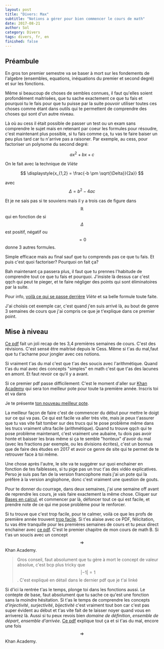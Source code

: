 ```yaml
---
layout: post
title: "Divers: Max"
subtitle: "Notions a gérer pour bien commencer le cours de math"
date: 2017-08-21
author: Sol
category: Divers
tags: divers, fr, en
finished: false
---
```


## Préambule

En gros ton premier semestre va se baser à mort sur les fondements de l'algebre (ensembles, equations, inéquations du premier et second degré) et sur les fonctions.

Même si beaucoup de choses de sembles connues, il faut qu'elles soient profondément maitrisées, que tu sache exactement ce que tu fais et pourquoi tu le fais pour que tu puisse par la suite pouvoir utiliser toutes ces choses comme étant dans outils qui te permettent de comprendre des choses qui sont d'un autre niveau.

Là où au cess il était possible de passer un test ou un exam sans comprendre le sujet mais en retenant par coeur les formules pour résoudre, c'est maintenant plus possible, si tu fais comme ça, tu vas te faire baiser un peu plus tard car tu n'arrive pas a raisoner. Par exemple, au cess, pour factoriser un polynome du second degré:

$$ ax^2 + bx + c $$

On le fait avec la technique de _Viète_

$$ \displaystyle{x_{1,2} = \frac{-b \pm \sqrt{\Delta}}{2a}} $$

avec $$ \Delta = b^2 - 4ac $$

Et je ne sais pas si te souviens mais il y a trois cas de figure dans $$\pmb{\mathbb{R}}$$ qui en fonction de si $$ {\Delta} $$ est positif, négatif ou $$ = 0 $$ donne 3 autres formules. 

Simple efficace mais au final sauf que tu comprends pas ce que tu fais. Et puis c'est quoi factoriser? Pourquoi on fait ça?

Bah maintenant ça passera plus, il faut que tu prennes l'habitude de comprendre tout ce que tu fais et pourquoi. J'insiste là dessus car c'est qqch qui peut te pieger, et te faire négliger des points qui sont éliminatoires par la suite.

Pour info, [voilà ce qui se passe derrière](http://edugemath.ch/1re/ch7/ma1-ch7-docs-cours/Ma1_Ch7-degre2Viete.pdf) _Viète_ et sa belle formule toute faite.

J'ai choisis cet exemple car, c'est quand j'en suis arrivé là, au bout de genre 3 semaines de cours que j'ai compris ce que je t'explique dans ce premier point.

## Mise à niveau

[Ce pdf](/01documents/max/musculation.pdf) fait un joli recap de tes 3,4 premières semaines de cours. C'est des révisions. C'est sensé être maitrisé depuis le Cess. Même si t'as du mal,faut que tu t'acharne pour jongler avec ces notions.

Si vraiment t'as du mal c'est que t'as des soucis avec l'arithmétique. Quand t'as du mal avec des concepts "simples" en math c'est que t'as des lacunes en amont. Et faut revoir ce qu'il y a avant.

Si ce premier pdf passe difficilement: C'est le moment d'aller sur [Khan Academy](https://fr.khanacademy.org/) qui sera ton meilleur pote pour toute ta première année. Inscris toi et va dans 

Je te présente [ton nouveau meilleur pote](https://fr.khanacademy.org/).

La meilleur façon de faire c'est de commencer du début pour mettre le doigt sur ce qui va pas. Ce qui est facile va aller très vite, mais je peux t'assurer que tu vas vite fait tomber sur des trucs qui te pose problème même dans les trucs vraiment ultra facile (arithmétique). Quand tu trouve qqch qui te pose problème maintenant, c'est vraiment une aubaine, tu dois pas avoir honte et baisser les bras même si ça te semble "honteux" d'avoir du mal (avec les fractions par exemple, ou les divisions écrites), c'est un bonnus que de faire des études en 2017 et avoir ce genre de site qui te permet de te retrouver face à toi même.

Une chose après l'autre, le site va te suggérer sur quoi enchainer en fonction de tes faiblesses, si tu pige pas un truc t'as des vidéo explicatives. Perso je suis pas fan de la version francophone mais j'ai un pote qui la préfère à la version anglophone, donc c'est vraiment une question de gouts.

Pour te donner du courrage, dans deux semaines, j'ai une semaine off avant de reprendre les cours, je vais faire exactement la même chose. Cliquer sur [Bases en calcul](https://fr.khanacademy.org/math/early-math), et commencer par là, défoncer tout ce qui est facile, et prendre note de ce qui me pose problème pour le renforcer.

Si tu trouve que c'est trop facile, pour te calmer, voilà ce que les profs de première année trouvent [trop facile](/01documents/max/musculation.pdf). Si t'es alaise avec ce PDF, félicitation, tu vas être tranquille pour les premières semaines de cours et tu peux direct enchainer avec [ce pdf](/01/documents/max/ch1_bases_algebre.pdf). C'est le premier chapitre de mon cours de math B. Si t'as un soucis avec un concept $$ \Rightarrow $$ Khan Academy.

>Gros conseil, faut absolument que tu gère à mort le concept de valeur absolue, c'est bcp plus tricky que $$\lvert-1\rvert=1$$. C'est expliqué en détail dans le dernier pdf que je t'ai linké

Si d'ici la rentrée t'as le temps, plonge toi dans les fonctions aussi. Le contepte de base, faut absolument que tu sache ce qu'est une fonction sans la moindre hésitation. Si t'as le temps de comprendre les concepts _d'injectivité_, _surjectivité_, _bijectivité_ c'est vraiment tout bon car c'est pas super évident au début et t'as vite fait de te laisser noyer quand vous en arriverez là. Aussi si tu peux revois bien _domaine de définition_, _ensemble de départ_, _ensemble d'arrivée_. [Ce pdf](/01/documents/max/ch1_bases_algebre.pdf) explique tout ça et si t'as du mal, encore une fois $$ \Rightarrow $$ Khan Academy.




